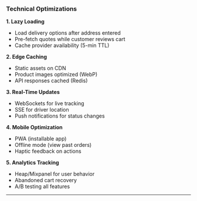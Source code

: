 ### Technical Optimizations

**1. Lazy Loading**
- Load delivery options after address entered
- Pre-fetch quotes while customer reviews cart
- Cache provider availability (5-min TTL)

**2. Edge Caching**
- Static assets on CDN
- Product images optimized (WebP)
- API responses cached (Redis)

**3. Real-Time Updates**
- WebSockets for live tracking
- SSE for driver location
- Push notifications for status changes

**4. Mobile Optimization**
- PWA (installable app)
- Offline mode (view past orders)
- Haptic feedback on actions

**5. Analytics Tracking**
- Heap/Mixpanel for user behavior
- Abandoned cart recovery
- A/B testing all features

---

